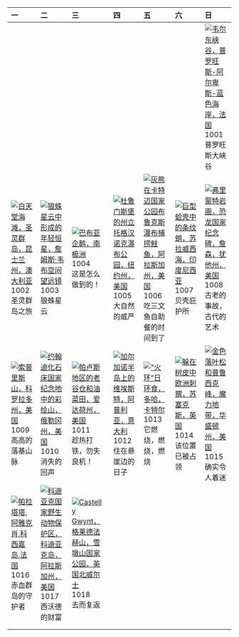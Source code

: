 | 一                                                                                                                                                                                                  | 二                                                                                                                                                                                                    | 三                                                                                                                                                                                                                 | 四                                                                                                                                                                                                        | 五                                                                                                                                                                                                           | 六                                                                                                                                                                                              | 日                                                                                                                                                                                                               |
|:---------------------------------------------------------------------------------------------------------------------------------------------------------------------------------------------------|:-----------------------------------------------------------------------------------------------------------------------------------------------------------------------------------------------------|:------------------------------------------------------------------------------------------------------------------------------------------------------------------------------------------------------------------|:---------------------------------------------------------------------------------------------------------------------------------------------------------------------------------------------------------|:------------------------------------------------------------------------------------------------------------------------------------------------------------------------------------------------------------|:-----------------------------------------------------------------------------------------------------------------------------------------------------------------------------------------------|:----------------------------------------------------------------------------------------------------------------------------------------------------------------------------------------------------------------|
|                                                                                                                                                                                                    |                                                                                                                                                                                                      |                                                                                                                                                                                                                   |                                                                                                                                                                                                          |                                                                                                                                                                                                             |                                                                                                                                                                                                | [![](https://www.bing.com/th?id=OHR.VerdonCanyon_ZH-CN8872507857_320x240.jpg '韦尔东峡谷，普罗旺斯-阿尔卑斯-蓝色海岸，法国')](https://www.bing.com/th?id=OHR.VerdonCanyon_ZH-CN8872507857_UHD.jpg)<br>1001<br>普罗旺斯大峡谷                |
| [![](https://www.bing.com/th?id=OHR.WhitsundaySwirl_ZH-CN9085371328_320x240.jpg '白天堂海滩，圣灵群岛，昆士兰州，澳大利亚')](https://www.bing.com/th?id=OHR.WhitsundaySwirl_ZH-CN9085371328_UHD.jpg)<br>1002<br>圣灵群岛之旅 | [![](https://www.bing.com/th?id=OHR.TarantulaNebula_ZH-CN9340300473_320x240.jpg '狼蛛星云中形成的年轻恒星，詹姆斯·韦布空间望远镜')](https://www.bing.com/th?id=OHR.TarantulaNebula_ZH-CN9340300473_UHD.jpg)<br>1003<br>狼蛛星云 | [![](https://www.bing.com/th?id=OHR.GentooJump_ZH-CN9625511393_320x240.jpg '巴布亚企鹅，南极洲')](https://www.bing.com/th?id=OHR.GentooJump_ZH-CN9625511393_UHD.jpg)<br>1004<br>这是怎么做到的！                                   | [![](https://www.bing.com/th?id=OHR.TaughannockFalls_ZH-CN4580750386_320x240.jpg '杜鲁门斯堡的州立托格汉诺克瀑布公园，纽约州，美国')](https://www.bing.com/th?id=OHR.TaughannockFalls_ZH-CN4580750386_UHD.jpg)<br>1005<br>大自然的威严 | [![](https://www.bing.com/th?id=OHR.GrizzlyFalls_ZH-CN5152476563_320x240.jpg '灰熊在卡特迈国家公园布鲁克斯瀑布捕捞鲑鱼，阿拉斯加州，美国')](https://www.bing.com/th?id=OHR.GrizzlyFalls_ZH-CN5152476563_UHD.jpg)<br>1006<br>吃三文鱼自助餐的时间到了 | [![](https://www.bing.com/th?id=OHR.OctoClam_ZH-CN5427646548_320x240.jpg '巨型蛤壳中的条纹蛸，苏拉威西海，印度尼西亚')](https://www.bing.com/th?id=OHR.OctoClam_ZH-CN5427646548_UHD.jpg)<br>1007<br>贝壳庇护所           | [![](https://www.bing.com/th?id=OHR.FremontPetroglyph_ZH-CN5736573545_320x240.jpg '弗里蒙特岩画，恐龙国家纪念碑，詹森，犹他州，美国')](https://www.bing.com/th?id=OHR.FremontPetroglyph_ZH-CN5736573545_UHD.jpg)<br>1008<br>古老的事故，古代的艺术 |
| [![](https://www.bing.com/th?id=OHR.SoprisSunrise_ZH-CN5935701155_320x240.jpg '索普里斯山，科罗拉多州，美国')](https://www.bing.com/th?id=OHR.SoprisSunrise_ZH-CN5935701155_UHD.jpg)<br>1009<br>高高的落基山脉          | [![](https://www.bing.com/th?id=OHR.JohnDayFossil_ZH-CN6265838332_320x240.jpg '约翰迪化石床国家纪念地中的彩绘山，俄勒冈州，美国')](https://www.bing.com/th?id=OHR.JohnDayFossil_ZH-CN6265838332_UHD.jpg)<br>1010<br>消失的回声    | [![](https://www.bing.com/th?id=OHR.IdahoBarn_ZH-CN6472682534_320x240.jpg '帕卢斯地区的老谷仓和油菜田，爱达荷州，美国')](https://www.bing.com/th?id=OHR.IdahoBarn_ZH-CN6472682534_UHD.jpg)<br>1011<br>趁热打铁，勿失良机！                       | [![](https://www.bing.com/th?id=OHR.ViesteItaly_ZH-CN6693499674_320x240.jpg '加尔加诺半岛上的维埃斯特，阿普利亚，意大利')](https://www.bing.com/th?id=OHR.ViesteItaly_ZH-CN6693499674_UHD.jpg)<br>1012<br>住在悬崖边的日子            | [![](https://www.bing.com/th?id=OHR.RingEclipse_ZH-CN7063841581_320x240.jpg '"火环”日环食，多哈，卡特尔')](https://www.bing.com/th?id=OHR.RingEclipse_ZH-CN7063841581_UHD.jpg)<br>1013<br>它燃烧，燃烧，燃烧                     | [![](https://www.bing.com/th?id=OHR.AutumnHedgehog_ZH-CN7309314630_320x240.jpg '躲在树皮中欧洲刺猬，苏塞克斯，英国')](https://www.bing.com/th?id=OHR.AutumnHedgehog_ZH-CN7309314630_UHD.jpg)<br>1014<br>该位置已被占领 | [![](https://www.bing.com/th?id=OHR.GoldenEnchantments_ZH-CN9686531344_320x240.jpg '金色落叶松和普鲁西克峰，魔力地带，华盛顿州，美国')](https://www.bing.com/th?id=OHR.GoldenEnchantments_ZH-CN9686531344_UHD.jpg)<br>1015<br>确实令人着迷    |
| [![](https://www.bing.com/th?id=OHR.GenoeseTower_ZH-CN0086623003_320x240.jpg '帕拉塔塔,阿雅克肖,科西嘉岛,法国')](https://www.bing.com/th?id=OHR.GenoeseTower_ZH-CN0086623003_UHD.jpg)<br>1016<br>赤血群岛的守护者        | [![](https://www.bing.com/th?id=OHR.KodiakAlaska_ZH-CN0627619150_320x240.jpg '科迪亚克国家野生动物保护区，科迪亚克岛，阿拉斯加州，美国')](https://www.bing.com/th?id=OHR.KodiakAlaska_ZH-CN0627619150_UHD.jpg)<br>1017<br>西沃德的财富 | [![](https://www.bing.com/th?id=OHR.CastellyGwyntUK_ZH-CN1219668479_320x240.jpg 'Castell y Gwynt，格莱德法赫山，雪墩山国家公园，英国北威尔士')](https://www.bing.com/th?id=OHR.CastellyGwyntUK_ZH-CN1219668479_UHD.jpg)<br>1018<br>去而复返 |                                                                                                                                                                                                          |                                                                                                                                                                                                             |                                                                                                                                                                                                |                                                                                                                                                                                                                 |
|                                                                                                                                                                                                    |                                                                                                                                                                                                      |                                                                                                                                                                                                                   |                                                                                                                                                                                                          |                                                                                                                                                                                                             |                                                                                                                                                                                                |                                                                                                                                                                                                                 |
|                                                                                                                                                                                                    |                                                                                                                                                                                                      |                                                                                                                                                                                                                   |                                                                                                                                                                                                          |                                                                                                                                                                                                             |                                                                                                                                                                                                |                                                                                                                                                                                                                 |